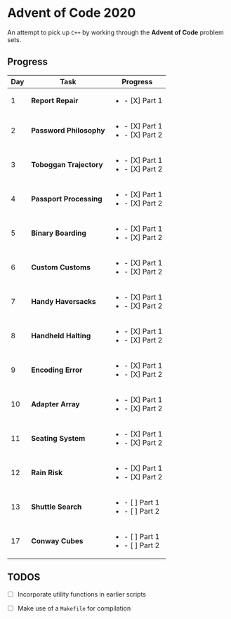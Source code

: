 # Advent of Code 2020

An attempt to pick up `C++` by working through the **Advent of Code** problem sets.

## Progress

| Day | Task                    | Progress                                             |
| --- | ----------------------- | ---------------------------------------------------- |
| 1   | **Report Repair**       | <ul><li>- [X] Part 1</li></ul>                       |
| 2   | **Password Philosophy** | <ul><li>- [X] Part 1</li><li> - [X] Part 2</li></ul> |
| 3   | **Toboggan Trajectory** | <ul><li>- [X] Part 1</li><li> - [X] Part 2</li></ul> |
| 4   | **Passport Processing** | <ul><li>- [X] Part 1</li><li> - [X] Part 2</li></ul> |
| 5   | **Binary Boarding**     | <ul><li>- [X] Part 1</li><li> - [X] Part 2</li></ul> |
| 6   | **Custom Customs**      | <ul><li>- [X] Part 1</li><li> - [X] Part 2</li></ul> |
| 7   | **Handy Haversacks**    | <ul><li>- [X] Part 1</li><li> - [X] Part 2</li></ul> |
| 8   | **Handheld Halting**    | <ul><li>- [X] Part 1</li><li> - [X] Part 2</li></ul> |
| 9   | **Encoding Error**      | <ul><li>- [X] Part 1</li><li> - [X] Part 2</li></ul> |
| 10  | **Adapter Array**       | <ul><li>- [X] Part 1</li><li> - [X] Part 2</li></ul> |
| 11  | **Seating System**      | <ul><li>- [X] Part 1</li><li> - [X] Part 2</li></ul> | 
| 12  | **Rain Risk**           | <ul><li>- [X] Part 1</li><li> - [X] Part 2</li></ul> |
| 13  | **Shuttle Search**      | <ul><li>- [ ] Part 1</li><li> - [ ] Part 2</li></ul> |
| 17  | **Conway Cubes**        | <ul><li>- [ ] Part 1</li><li> - [ ] Part 2</li></ul> |

## TODOS

- [ ] Incorporate utility functions in earlier scripts

- [ ] Make use of a `Makefile` for compilation
